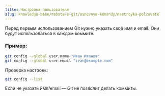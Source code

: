 ```yaml
---
title: Настройка пользователя
slug: knowledge-base/rabota-s-git/osnovnye-komandy/nastroyka-polzovatelya
---
```


Перед первым использованием Git нужно указать своё имя и email. Они будут использоваться в каждом коммите.

### Пример:

```bash
git config --global user.name "Иван Иванов"
git config --global user.email "ivan@example.com"
```

Проверка настроек:

```bash
git config --list
```

Если не указать имя/email — Git не позволит делать коммиты.
